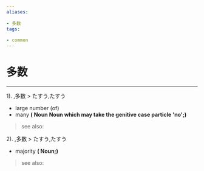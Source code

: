 ```yaml
---
aliases:
    
- 多数
tags:
    
- common
---
```


# 多数
---
1).
,多数 > たすう,たすう

- large number (of)
- many
**( Noun Noun which may take the genitive case particle 'no';)**
> see also: 
            
2).
,多数 > たすう,たすう

- majority
**( Noun;)**
> see also: 
            